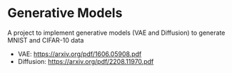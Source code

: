 # Generative Models
A project to implement generative models (VAE and Diffusion) to generate MNIST and CIFAR-10 data
- VAE: https://arxiv.org/pdf/1606.05908.pdf 
- Diffusion: https://arxiv.org/pdf/2208.11970.pdf
